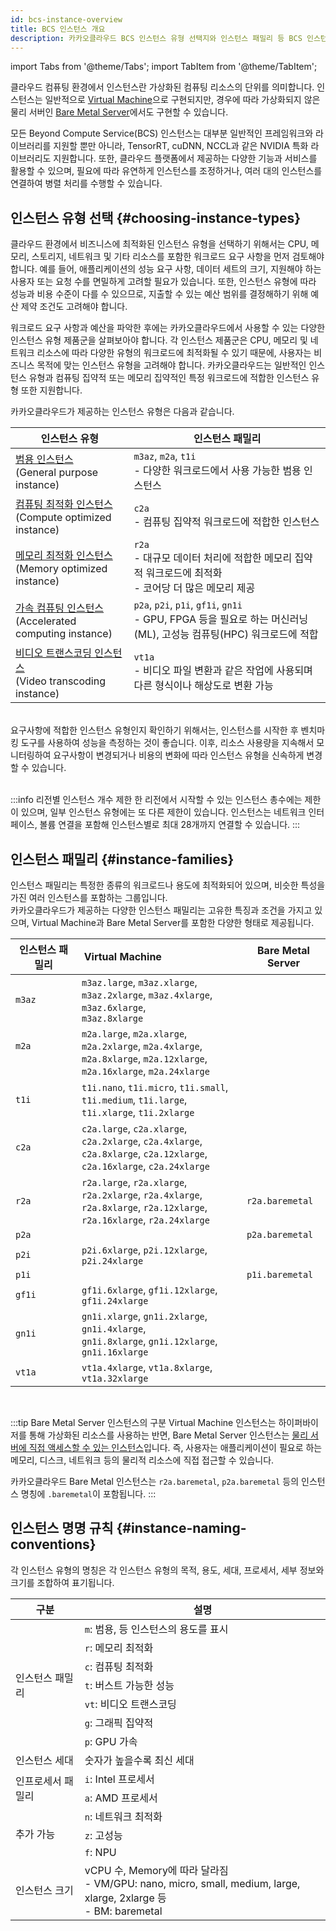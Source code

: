 ```yaml
---
id: bcs-instance-overview
title: BCS 인스턴스 개요
description: 카카오클라우드 BCS 인스턴스 유형 선택지와 인스턴스 패밀리 등 BCS 인스턴스의 기본 정보를 설명합니다.
---
```


import Tabs from '@theme/Tabs';
import TabItem from '@theme/TabItem';


클라우드 컴퓨팅 환경에서 인스턴스란 가상화된 컴퓨팅 리소스의 단위를 의미합니다. 인스턴스는 일반적으로 [Virtual Machine](/service/bcs/vm)으로 구현되지만,  경우에 따라 가상화되지 않은 물리 서버인 [Bare Metal Server](/service/bcs/bms)에서도 구현할 수 있습니다. 

모든 Beyond Compute Service(BCS) 인스턴스는 대부분 일반적인 프레임워크와 라이브러리를 지원할 뿐만 아니라, TensorRT, cuDNN, NCCL과 같은 NVIDIA 특화 라이브러리도 지원합니다. 또한, 클라우드 플랫폼에서 제공하는 다양한 기능과 서비스를 활용할 수 있으며, 필요에 따라 유연하게 인스턴스를 조정하거나, 여러 대의 인스턴스를 연결하여 병렬 처리를 수행할 수 있습니다.

## 인스턴스 유형 선택  {#choosing-instance-types}

클라우드 환경에서 비즈니스에 최적화된 인스턴스 유형을 선택하기 위해서는 CPU, 메모리, 스토리지, 네트워크 및 기타 리소스를 포함한 워크로드 요구 사항을 먼저 검토해야 합니다. 예를 들어, 애플리케이션의 성능 요구 사항, 데이터 세트의 크기, 지원해야 하는 사용자 또는 요청 수를 면밀하게 고려할 필요가 있습니다. 또한, 인스턴스 유형에 따라 성능과 비용 수준이 다를 수 있으므로, 지출할 수 있는 예산 범위를 결정해하기 위해 예산 제약 조건도 고려해야 합니다. 

워크로드 요구 사항과 예산을 파악한 후에는 카카오클라우드에서 사용할 수 있는 다양한 인스턴스 유형 제품군을 살펴보아야 합니다. 각 인스턴스 제품군은 CPU, 메모리 및 네트워크 리소스에 따라 다양한 유형의 워크로드에 최적화될 수 있기 때문에, 사용자는 비즈니스 목적에 맞는 인스턴스 유형을 고려해야 합니다. 카카오클라우드는 일반적인 인스턴스 유형과 컴퓨팅 집약적 또는 메모리 집약적인 특정 워크로드에 적합한 인스턴스 유형 또한 지원합니다.<br/>

카카오클라우드가 제공하는 인스턴스 유형은 다음과 같습니다. 

| 인스턴스 유형  | 인스턴스 패밀리 | 
| ---- | ----    |
| [범용 인스턴스](/service/bcs/bcs-instance/bcs-type/general-purpose)<br/> (General purpose instance)    | `m3az`, `m2a`, `t1i`<br/>- 다양한 워크로드에서 사용 가능한 범용 인스턴스    |
| [컴퓨팅 최적화 인스턴스](/service/bcs/bcs-instance/bcs-type/compute-optimized)<br/> (Compute optimized instance) | `c2a`<br/>- 컴퓨팅 집약적 워크로드에 적합한 인스턴스 |
| [메모리 최적화 인스턴스](/service/bcs/bcs-instance/bcs-type/memory-optimized)<br/> (Memory optimized instance) | `r2a` <br/>- 대규모 데이터 처리에 적합한 메모리 집약적 워크로드에 최적화<br/>- 코어당 더 많은 메모리 제공 |
| [가속 컴퓨팅 인스턴스](/service/bcs/bcs-instance/bcs-type/accelerated-computing)<br/> (Accelerated computing instance) | `p2a`, `p2i`, `p1i`, `gf1i`, `gn1i` <br/>- GPU, FPGA 등을 필요로 하는 머신러닝(ML), 고성능 컴퓨팅(HPC) 워크로드에 적합|
| [비디오 트랜스코딩 인스턴스](/service/bcs/bcs-instance/bcs-type/video-transcoding)<br/> (Video transcoding instance) | `vt1a`<br/>- 비디오 파일 변환과 같은 작업에 사용되며 다른 형식이나 해상도로 변환 가능 |

<br/>
요구사항에 적합한 인스턴스 유형인지 확인하기 위해서는, 인스턴스를 시작한 후 벤치마킹 도구를 사용하여 성능을 측정하는 것이 좋습니다. 이후, 리소스 사용량을 지속해서 모니터링하여 요구사항이 변경되거나 비용의 변화에 따라 인스턴스 유형을 신속하게 변경할 수 있습니다. <br/>

<br/>

:::info 리전별 인스턴스 개수 제한
한 리전에서 시작할 수 있는 인스턴스 총수에는 제한이 있으며, 일부 인스턴스 유형에는 또 다른 제한이 있습니다. 인스턴스는 네트워크 인터페이스, 볼륨 연결을 포함해 인스턴스별로 최대 28개까지 연결할 수 있습니다.
:::



## 인스턴스 패밀리 {#instance-families}

인스턴스 패밀리는 특정한 종류의 워크로드나 용도에 최적화되어 있으며, 비슷한 특성을 가진 여러 인스턴스를 포함하는 그룹입니다. <br/>
카카오클라우드가 제공하는 다양한 인스턴스 패밀리는 고유한 특징과 조건을 가지고 있으며, Virtual Machine과 Bare Metal Server를 포함한 다양한 형태로 제공됩니다.


| 인스턴스 패밀리 | Virtual Machine &emsp;&emsp;&emsp;&emsp;&emsp;&emsp;&emsp; | Bare Metal Server|
|---------|--------|---------|
| `m3az`  | `m3az.large`, `m3az.xlarge`, `m3az.2xlarge`, `m3az.4xlarge`, `m3az.6xlarge`,<br/> `m3az.8xlarge`|  |
| `m2a` &emsp;&emsp;&emsp;&emsp;&emsp;  | `m2a.large`, `m2a.xlarge`, `m2a.2xlarge`, `m2a.4xlarge`,<br/> `m2a.8xlarge`, `m2a.12xlarge`, `m2a.16xlarge`, `m2a.24xlarge` |  |
| `t1i`  | `t1i.nano`, `t1i.micro`, `t1i.small`, `t1i.medium`, `t1i.large`,<br/> `t1i.xlarge`, `t1i.2xlarge`|  |
| `c2a`    | `c2a.large`, `c2a.xlarge`, `c2a.2xlarge`, `c2a.4xlarge`,<br/> `c2a.8xlarge`, `c2a.12xlarge`, `c2a.16xlarge`, `c2a.24xlarge`|  |
| `r2a`    | `r2a.large`, `r2a.xlarge`, `r2a.2xlarge`, `r2a.4xlarge`,<br/> `r2a.8xlarge`, `r2a.12xlarge`, `r2a.16xlarge`, `r2a.24xlarge` | `r2a.baremetal` |
| `p2a`    | | `p2a.baremetal` |
| `p2i`    | `p2i.6xlarge`, `p2i.12xlarge`, `p2i.24xlarge` | |
| `p1i`    | | `p1i.baremetal` |
| `gf1i` | `gf1i.6xlarge`, `gf1i.12xlarge`, `gf1i.24xlarge` | |
| `gn1i` | `gn1i.xlarge`, `gn1i.2xlarge`, `gn1i.4xlarge`,<br/> `gn1i.8xlarge`, `gn1i.12xlarge`, `gn1i.16xlarge` | |
| `vt1a` | `vt1a.4xlarge`, `vt1a.8xlarge`, `vt1a.32xlarge` | |


<br/>

:::tip Bare Metal Server 인스턴스의 구분
Virtual Machine 인스턴스는 하이퍼바이저를 통해 가상화된 리소스를 사용하는 반면, Bare Metal Server 인스턴스는 <u>물리 서버에 직접 액세스할 수 있는 인스턴스</u>입니다. 즉, 사용자는 애플리케이션이 필요로 하는 메모리, 디스크, 네트워크 등의 물리적 리소스에 직접 접근할 수 있습니다.

카카오클라우드 Bare Metal 인스턴스는 `r2a.baremetal`, `p2a.baremetal` 등의 인스턴스 명칭에 `.baremetal`이 포함됩니다. 
:::

## 인스턴스 명명 규칙 {#instance-naming-conventions}

각 인스턴스 유형의 명칭은 각 인스턴스 유형의 목적, 용도, 세대, 프로세서, 세부 정보와 크기를 조합하여 표기됩니다. 


<table>
  <thead>
    <tr>
      <th>구분</th>
      <th>설명</th>
    </tr>
  </thead>
  <tbody>
    <tr>
      <td rowSpan="7">인스턴스 패밀리</td>
      <td><code>m</code>: 범용, 등 인스턴스의 용도를 표시</td>
    </tr>
    <tr>
      <td><code>r</code>: 메모리 최적화</td>
    </tr>
    <tr>
      <td><code>c</code>: 컴퓨팅 최적화</td>
    </tr>
    <tr>
      <td><code>t</code>: 버스트 가능한 성능</td>
    </tr>
    <tr>
      <td><code>vt</code>: 비디오 트랜스코딩</td>
    </tr>
    <tr>
      <td><code>g</code>: 그래픽 집약적</td>
    </tr>
    <tr>
      <td><code>p</code>: GPU 가속</td>
    </tr>
    <tr>
      <td>인스턴스 세대</td>
      <td>숫자가 높을수록 최신 세대</td>
    </tr>
    <tr>
      <td rowSpan="2">인프로세서 패밀리</td>
      <td><code>i</code>: Intel 프로세서</td>
    </tr>
    <tr>
      <td><code>a</code>: AMD 프로세서</td>
    </tr>
    <tr>
       <td rowSpan="3">추가 가능</td>
      <td><code>n</code>: 네트워크 최적화</td>
    </tr>
    <tr>
      <td><code>z</code>: 고성능</td>
    </tr>
    <tr>
      <td><code>f</code>: NPU</td>
    </tr>
    <tr>
      <td>인스턴스 크기</td>
      <td>vCPU 수, Memory에 따라 달라짐<br/>- VM/GPU: nano, micro, small, medium, large, xlarge, 2xlarge 등<br/>- BM: baremetal</td>
    </tr>
  </tbody>
</table>


